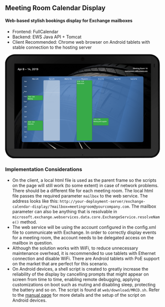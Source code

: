 ## Meeting Room Calendar Display
#### Web-based stylish bookings display for Exchange mailboxes

- Frontend: FullCalendar
- Backend: EWS Java API + Tomcat
- Client Recommended: Chrome web browser on Android tablets with stable connection to the hosting server

![screenshot](MRCD_generic.png)

### Implementation Considerations
- On the client, a local html file is used as the parent frame so the scripts on the page will still work (to some extent) in case of network problems. There should be a different file for each meeting room. The local html file passes the required parameter `mailbox` to the web service. The address looks like this: `http://your-deployment-server/exchange-calendar-display/?mailbox=meetingroom@yourcompany.com`. The mailbox parameter can also be anything that is resolvable in `microsoft.exchange.webservices.data.core.ExchangeService.resolveName()` method. 
- The web service will be using the account configured in the config.xml file to communicate with Exchange. In order to correctly display events for a meeting room, the account needs to be delegated access on the mailbox in question.
- Although the solution works with WiFi, to reduce unnecessary maintenance overhead, it is recommended to use tablets with Ethernet connection and disable WiFi. There are Android tablets with PoE support on the market that are perfect for this scenario.
- On Android devices, a shell script is created to greatly increase the reliability of the display by cancelling prompts that might appear on screen from time to time, enabling remote debugging, applying customizations on boot such as muting and disabling sleep, protecting the battery and so on. The script is found at `web/download/MRCD.sh`. Refer to the [manual page](MANUAL_Android_Setup.md) for more details and the setup of the script on Android devices.
